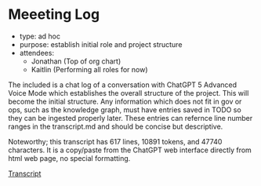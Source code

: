 # Meeeting Log
- type: ad hoc
- purpose: establish initial role and project structure
- attendees:
  - Jonathan (Top of org chart)
  - Kaitlin (Performing all roles for now)

The included is a chat log of a conversation with ChatGPT 5 Advanced Voice Mode which establishes the overall structure of the project.  This will become the initial structure. Any information which does not fit in gov or ops, such as the knowledge graph, must have entries saved in TODO so they can be ingested properly later. These entries can refernce line number ranges in the transcript.md and should be concise but descriptive.

Noteworthy; this transcript has 617 lines, 10891 tokens, and 47740 characters. It is a copy/paste from the ChatGPT web interface directly from html web page, no special formatting.

[Transcript](2025-09-03-initial-setup/transcript.md)